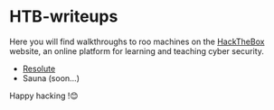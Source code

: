 # HTB-writeups
Here you will find walkthroughs to roo machines on the [HackTheBox](https://www.hackthebox.eu) website, an online platform for learning and teaching cyber security.

- [Resolute](https://github.com/flast101/HTB-writeups/tree/master/resolute)
- Sauna (soon...)

Happy hacking !:blush:
